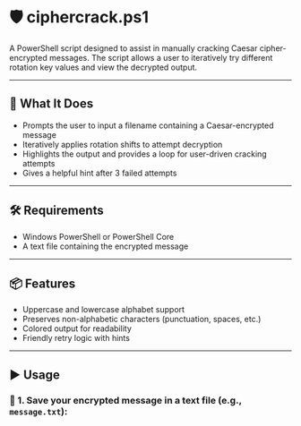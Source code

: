 # 🛡️ ciphercrack.ps1

A PowerShell script designed to assist in manually cracking Caesar cipher-encrypted messages. The script allows a user to iteratively try different rotation key values and view the decrypted output.

---

## 🔐 What It Does

- Prompts the user to input a filename containing a Caesar-encrypted message
- Iteratively applies rotation shifts to attempt decryption
- Highlights the output and provides a loop for user-driven cracking attempts
- Gives a helpful hint after 3 failed attempts

---

## 🛠️ Requirements

- Windows PowerShell or PowerShell Core
- A text file containing the encrypted message

---

## 📦 Features

- Uppercase and lowercase alphabet support
- Preserves non-alphabetic characters (punctuation, spaces, etc.)
- Colored output for readability
- Friendly retry logic with hints

---

## ▶️ Usage

### 🔹 1. Save your encrypted message in a text file (e.g., `message.txt`):
